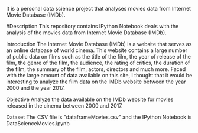 It is a personal data science project that analyses movies data from Internet Movie Database (IMDb).

#Description
This repository contains IPython Notebook deals with the analysis of the movies data from Internet Movie Database (IMDb).

Introduction
The Internet Movie Database (IMDb) is a website that serves as an online database of world cinema. This website contains a large number of public data on films such as the title of the film, the year of release of the film, the genre of the film, the audience, the rating of critics, the duration of the film, the summary of the film, actors, directors and much more. Faced with the large amount of data available on this site, I thought that it would be interesting to analyze the film data on the IMDb website between the year 2000 and the year 2017.

Objective
Analyze the data available on the IMDb website for movies released in the cinema between 2000 and 2017.

Dataset
The CSV file is "dataframeMovies.csv" and the IPython Notebook is DataScienceMovies.ipynb
